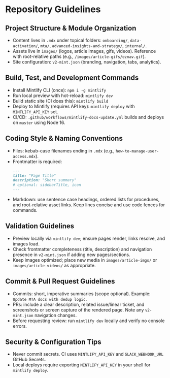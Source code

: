 # Repository Guidelines

## Project Structure & Module Organization
- Content lives in `.mdx` under topical folders: `onboarding/`, `data-activation/`, `mta/`, `advanced-insights-and-strategy/`, `internal/`.
- Assets live in `images/` (logos, article images, gifs, videos). Reference with root-relative paths (e.g., `/images/article-gifs/eznav.gif`).
- Site configuration: `v2-mint.json` (branding, navigation, tabs, analytics).

## Build, Test, and Development Commands
- Install Mintlify CLI (once): `npm i -g mintlify`
- Run local preview with hot-reload: `mintlify dev`
- Build static site (CI does this): `mintlify build`
- Deploy to Mintlify (requires API key): `mintlify deploy` with `MINTLIFY_API_KEY` set.
- CI/CD: `.github/workflows/mintlify-docs-update.yml` builds and deploys on `master` using Node 16.

## Coding Style & Naming Conventions
- Files: kebab-case filenames ending in `.mdx` (e.g., `how-to-manage-user-access.mdx`).
- Frontmatter is required:
  ```md
  ---
  title: "Page Title"
  description: "Short summary"
  # optional: sidebarTitle, icon
  ---
  ```
- Markdown: use sentence case headings, ordered lists for procedures, and root-relative asset links. Keep lines concise and use code fences for commands.

## Validation Guidelines
- Preview locally via `mintlify dev`; ensure pages render, links resolve, and images load.
- Check frontmatter completeness (title, description) and navigation presence in `v2-mint.json` if adding new pages/sections.
- Keep images optimized; place new media in `images/article-imgs/` or `images/article-videos/` as appropriate.

## Commit & Pull Request Guidelines
- Commits: short, imperative summaries (scope optional). Example: `Update MTA docs with dedup logic`.
- PRs: include a clear description, related issue/linear ticket, and screenshots or screen capture of the rendered page. Note any `v2-mint.json` navigation changes.
- Before requesting review: run `mintlify dev` locally and verify no console errors.

## Security & Configuration Tips
- Never commit secrets. CI uses `MINTLIFY_API_KEY` and `SLACK_WEBHOOK_URL` GitHub Secrets.
- Local deploys require exporting `MINTLIFY_API_KEY` in your shell for `mintlify deploy`.
